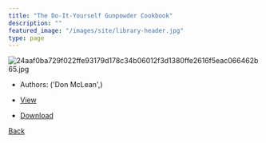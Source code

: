 ```yaml
---
title: "The Do-It-Yourself Gunpowder Cookbook"
description: ""
featured_image: "/images/site/library-header.jpg"
type: page
---
```


![24aaf0ba729f022ffe93179d178c34b06012f3d1380ffe2616f5eac066462b65.jpg](https://drive.google.com/uc?export=view&id=1bnkW2emY45oDrBJ_2zExluIGKWuE8SO3)
* Authors: ('Don McLean',)
* [View](https://drive.google.com/uc?export=view&id=1YJwuF3mIU_eMPF3x_FEKSBJJKEBZGpIf)

* [Download](https://drive.google.com/uc?export=download&id=1YJwuF3mIU_eMPF3x_FEKSBJJKEBZGpIf)

[Back](http://localhost:1313/library/ebooks/
)